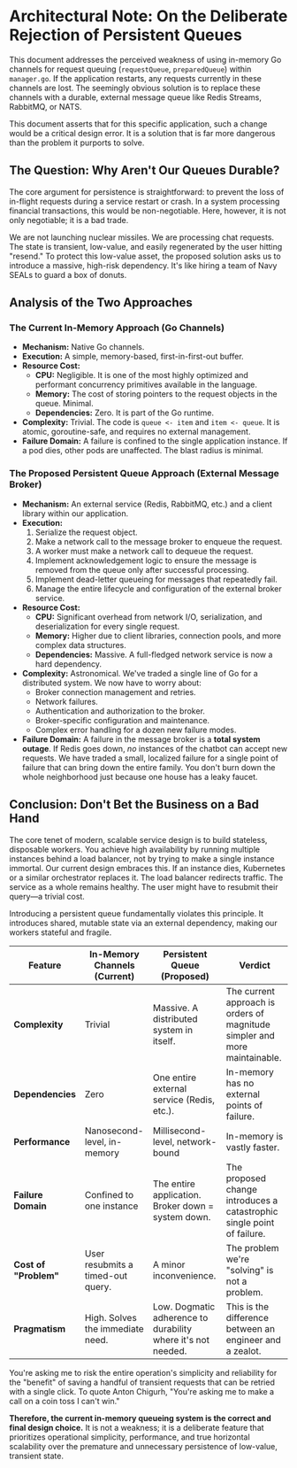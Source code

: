 # Architectural Note: On the Deliberate Rejection of Persistent Queues

This document addresses the perceived weakness of using in-memory Go channels for request queuing (`requestQueue`, `preparedQueue`) within `manager.go`. If the application restarts, any requests currently in these channels are lost. The seemingly obvious solution is to replace these channels with a durable, external message queue like Redis Streams, RabbitMQ, or NATS.

This document asserts that for this specific application, such a change would be a critical design error. It is a solution that is far more dangerous than the problem it purports to solve.

## The Question: Why Aren't Our Queues Durable?

The core argument for persistence is straightforward: to prevent the loss of in-flight requests during a service restart or crash. In a system processing financial transactions, this would be non-negotiable. Here, however, it is not only negotiable; it is a bad trade.

We are not launching nuclear missiles. We are processing chat requests. The state is transient, low-value, and easily regenerated by the user hitting "resend." To protect this low-value asset, the proposed solution asks us to introduce a massive, high-risk dependency. It's like hiring a team of Navy SEALs to guard a box of donuts.

## Analysis of the Two Approaches

### The Current In-Memory Approach (Go Channels)

-   **Mechanism:** Native Go channels.
-   **Execution:** A simple, memory-based, first-in-first-out buffer.
-   **Resource Cost:**
    -   **CPU:** Negligible. It is one of the most highly optimized and performant concurrency primitives available in the language.
    -   **Memory:** The cost of storing pointers to the request objects in the queue. Minimal.
    -   **Dependencies:** Zero. It is part of the Go runtime.
-   **Complexity:** Trivial. The code is `queue <- item` and `item <- queue`. It is atomic, goroutine-safe, and requires no external management.
-   **Failure Domain:** A failure is confined to the single application instance. If a pod dies, other pods are unaffected. The blast radius is minimal.

### The Proposed Persistent Queue Approach (External Message Broker)

-   **Mechanism:** An external service (Redis, RabbitMQ, etc.) and a client library within our application.
-   **Execution:**
    1.  Serialize the request object.
    2.  Make a network call to the message broker to enqueue the request.
    3.  A worker must make a network call to dequeue the request.
    4.  Implement acknowledgement logic to ensure the message is removed from the queue only after successful processing.
    5.  Implement dead-letter queueing for messages that repeatedly fail.
    6.  Manage the entire lifecycle and configuration of the external broker service.
-   **Resource Cost:**
    -   **CPU:** Significant overhead from network I/O, serialization, and deserialization for every single request.
    -   **Memory:** Higher due to client libraries, connection pools, and more complex data structures.
    -   **Dependencies:** Massive. A full-fledged network service is now a hard dependency.
-   **Complexity:** Astronomical. We've traded a single line of Go for a distributed system. We now have to worry about:
    -   Broker connection management and retries.
    -   Network failures.
    -   Authentication and authorization to the broker.
    -   Broker-specific configuration and maintenance.
    -   Complex error handling for a dozen new failure modes.
-   **Failure Domain:** A failure in the message broker is a **total system outage**. If Redis goes down, *no* instances of the chatbot can accept new requests. We have traded a small, localized failure for a single point of failure that can bring down the entire family. You don't burn down the whole neighborhood just because one house has a leaky faucet.

## Conclusion: Don't Bet the Business on a Bad Hand

The core tenet of modern, scalable service design is to build stateless, disposable workers. You achieve high availability by running multiple instances behind a load balancer, not by trying to make a single instance immortal. Our current design embraces this. If an instance dies, Kubernetes or a similar orchestrator replaces it. The load balancer redirects traffic. The service as a whole remains healthy. The user might have to resubmit their query—a trivial cost.

Introducing a persistent queue fundamentally violates this principle. It introduces shared, mutable state via an external dependency, making our workers stateful and fragile.

| Feature                 | In-Memory Channels (Current)      | Persistent Queue (Proposed)                                   | Verdict                                                                       |
| ----------------------- | --------------------------------- | ------------------------------------------------------------- | ----------------------------------------------------------------------------- |
| **Complexity**          | Trivial                           | Massive. A distributed system in itself.                      | The current approach is orders of magnitude simpler and more maintainable.    |
| **Dependencies**        | Zero                              | One entire external service (Redis, etc.).                    | In-memory has no external points of failure.                                  |
| **Performance**         | Nanosecond-level, in-memory       | Millisecond-level, network-bound                              | In-memory is vastly faster.                                                   |
| **Failure Domain**      | Confined to one instance          | The entire application. Broker down = system down.            | The proposed change introduces a catastrophic single point of failure.        |
| **Cost of "Problem"**   | User resubmits a timed-out query. | A minor inconvenience.                                        | The problem we're "solving" is not a problem.                                 |
| **Pragmatism**          | High. Solves the immediate need.  | Low. Dogmatic adherence to durability where it's not needed.  | This is the difference between an engineer and a zealot.                      |

You're asking me to risk the entire operation's simplicity and reliability for the "benefit" of saving a handful of transient requests that can be retried with a single click. To quote Anton Chigurh, "You're asking me to make a call on a coin toss I can't win."

**Therefore, the current in-memory queueing system is the correct and final design choice.** It is not a weakness; it is a deliberate feature that prioritizes operational simplicity, performance, and true horizontal scalability over the premature and unnecessary persistence of low-value, transient state.
